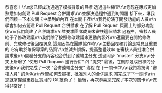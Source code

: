 恭喜您！\r\n您已經成功通過了模擬背景的目標
透過這些練習\r\n您現在應該更加熟悉如何創建 Pull Request 合併請求\r\n並解決過程中遇到的問題
接下來，讓我們回顧一下本次關卡中學到的內容
在本關卡裡\r\n我們扮演了開發功能的人員\r\n學會如何去創建 Pull Request 合併請求
在了解 Pull Request 頁面上的部分功能後\r\n我們創建了合併請求\r\n並要求團隊成員來審核這個請求
過程中，審核人員給予了修改建議\r\n我們除了按照修改建議來更動內容外\r\n還需要在開始修改前、完成修改後回覆訊息
這是因為在團隊協作時\r\n主動回覆和討論是常見且重要的
它有助於確保專案的品質\r\n並減少誤解，提高整體效率
在審核人員批准合併請求後\r\n開發分支的內容也合併到了遠端主分支
透過同步 "master" 分支\r\n分支上新增了 "使用 Pull Request 進行合併" 的 "提交"
最後，在刪除達成目標的分支後\r\n我們完成了一次 "合併遠端主分支" 流程
在下一關卡中\r\n我們將扮演 "審核人員" 的角色\r\n學習如何去審核、批准別人的合併請求
當完成了下一關卡\r\n您就掌握最重要且實用的 Git 技術了！
最後，再次恭喜您完成了本次的關卡\r\n做得非常好！
